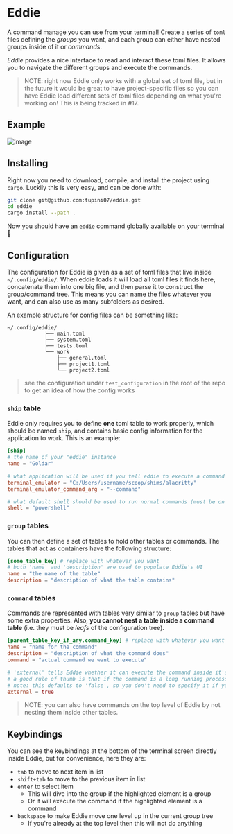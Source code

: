 # Eddie

A command manage you can use from your terminal! Create a series of `toml` files defining the _groups_ you want, and each group
can either have nested groups inside of it or _commands_. 

_Eddie_ provides a nice interface to read and interact these toml files. It allows you to navigate the different groups and execute
the commands.

> NOTE: right now Eddie only works with a global set of toml file, but in the future it would be great to have project-specific files
> so you can have Eddie load different sets of toml files depending on what you're working on! This is being tracked in #17.

## Example

![image](https://user-images.githubusercontent.com/3422347/157512420-4d28b143-f618-4f37-b091-6c2372034f88.png)

## Installing

Right now you need to download, compile, and install the project using `cargo`. Luckily this is very easy, and can be done with:

```bash
git clone git@github.com:tupini07/eddie.git
cd eddie
cargo install --path .
```

Now you should have an `eddie` command globally available on your terminal 🤗

## Configuration

The configuration for Eddie is given as a set of toml files that live inside `~/.config/eddie/`. When eddie loads it will load all toml
files it finds here, concatenate them into one big file, and then parse it to construct the group/command tree. This means you can name
the files whatever you want, and can also use as many subfolders as desired. 

An example structure for config files can be something like:

```
~/.config/eddie/
            ├── main.toml
            ├── system.toml
            ├── tests.toml
            └── work
                ├── general.toml
                ├── project1.toml
                └── project2.toml
```

> see the configuration under `test_configuration` in the root of the repo to get an idea of how the config works
### `ship` table

Eddie only requires you to define **one** toml table to work properly, which should be named `ship`, and contains basic config information
for the application to work. This is an example:

```toml
[ship]
# the name of your "eddie" instance
name = "Goldar" 

# what application will be used if you tell eddie to execute a command in an external terminal
terminal_emulator = "C:/Users/username/scoop/shims/alacritty"
terminal_emulator_command_arg = "--command"

# what default shell should be used to run normal commands (must be on your path)
shell = "powershell"
```

### `group` tables

You can then define a set of tables to hold other tables or commands. The tables that act as containers have the following structure:

```toml
[some_table_key] # replace with whatever you want
# both 'name' and 'description' are used to populate Eddie's UI
name = "the name of the table" 
description = "description of what the table contains"
```

### `command` tables

Commands are represented with tables very similar to `group` tables but have some extra properties. Also, **you cannot nest a table inside a command table** (i.e. they must be _leafs_ of the configuration tree).

```toml
[parent_table_key_if_any.command_key] # replace with whatever you want
name = "name for the command"
description = "description of what the command does"
command = "actual command we want to execute"

# 'external' tells Eddie whether it can execute the command inside it's own process or a new terminal should be spawned.
# a good rule of thumb is that if the command is a long running process then set this to 'true'
# note: this defaults to 'false', so you don't need to specify it if you don't want to run in an external terminal
external = true 
```

> NOTE: you can also have commands on the top level of Eddie by not nesting them inside other tables.


## Keybindings

You can see the keybindings at the bottom of the terminal screen directly inside Eddie, but for convenience, here they are:

- `tab` to move to next item in list
- `shift+tab` to move to the previous item in list
- `enter` to select item 
  - This will dive into the group if the highlighted element is a group
  - Or it will execute the command if the highlighted element is a command
- `backspace` to make Eddie move one level up in the current group tree
  - If you're already at the top level then this will not do anything